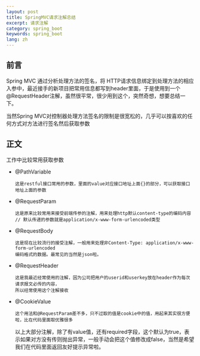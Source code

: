```yaml
---
layout: post
title: SpringMVC请求注解总结
excerpt: 请求注解
category: spring_boot
keywords: spring_boot
lang: zh
---
```


## 前言

Spring MVC 通过分析处理方法的签名，将 HTTP请求信息绑定到处理方法的相应入参中，最近接手的新项目把常用信息都写到header里面，于是使用到一个@RequestHeader注解，虽然很平常，很少用到这个，突然奇想，想要总结一下。

当然Spring MVC对控制器处理方法签名的限制是很宽松的，几乎可以按喜欢的任何方式对方法进行签名然后获取参数

##  正文

工作中比较常用获取参数

- @PathVariable

  ```
  这是restful接口常用的参数，里面的value对应接口地址上面{}的部分，可以获取接口地址上面的参数
  ```

- @RequestParam

  ```
  这是原来比较常用来接受前端传参的注解，用来处理http默认content-type的编码内容
  // 默认传递的参数就是application/x-www-form-urlencoded类型
  ```
- @RequestBody

  ```
  这是现在比较流行的接受注解，一般用来处理非Content-Type: application/x-www-form-urlencoded
  编码格式的数据。最常见的当然是json啦。
  ```
- @RequestHeader

  ```
  这是我最近经常使用的注解，因为公司把用户的userid和userkey放在header作为每次请求报文必传的内容，
  所以经常使用这个注解接收
  ```
- @CookieValue

  ```
  这个用法和@RequestParam差不多，只不过取的值是cookie中的值，用起来其实很方便啦，比在代码里面取优雅很多
  ```
  
  以上大部分注解，除了有value值，还有required字段，这个默认为true，表示如果对方没有传则抛出异常，一般手动会把这个值修改成false，当然是希望我们在代码里面返回友好提示异常啦。
  